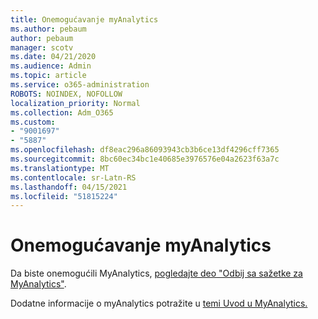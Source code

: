 ```yaml
---
title: Onemogućavanje myAnalytics
ms.author: pebaum
author: pebaum
manager: scotv
ms.date: 04/21/2020
ms.audience: Admin
ms.topic: article
ms.service: o365-administration
ROBOTS: NOINDEX, NOFOLLOW
localization_priority: Normal
ms.collection: Adm_O365
ms.custom:
- "9001697"
- "5887"
ms.openlocfilehash: df8eac296a86093943cb3b6ce13df4296cff7365
ms.sourcegitcommit: 8bc60ec34bc1e40685e3976576e04a2623f63a7c
ms.translationtype: MT
ms.contentlocale: sr-Latn-RS
ms.lasthandoff: 04/15/2021
ms.locfileid: "51815224"
---
```

# <a name="disable-myanalytics"></a>Onemogućavanje myAnalytics

Da biste onemogućili MyAnalytics, [pogledajte deo "Odbij sa sažetke za MyAnalytics"](https://docs.microsoft.com/workplace-analytics/myanalytics/use/opt-out-of-mya). 

Dodatne informacije o myAnalytics potražite u [temi Uvod u MyAnalytics.](https://docs.microsoft.com/workplace-analytics/myanalytics/mya-landing-page)
